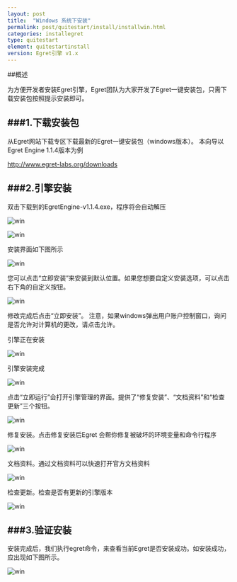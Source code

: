 ```yaml
---
layout: post
title:  "Windows 系统下安装"
permalink: post/quitestart/install/installwin.html
categories: installegret
type: quitestart
element: quitestartinstall
version: Egret引擎 v1.x
---
```


##概述

为方便开发者安装Egret引擎，Egret团队为大家开发了Egret一键安装包，只需下载安装包按照提示安装即可。

###1.下载安装包
---

从Egret网站下载专区下载最新的Egret一键安装包（windows版本）。 本向导以Egret Engine 1.1.4版本为例

<a href="http://www.egret-labs.org/downloads" target="_blank">http://www.egret-labs.org/downloads</a>



###2.引擎安装
---

双击下载到的EgretEngine-v1.1.4.exe，程序将会自动解压

![win]({{site.baseurl}}/assets/img/wini1.png)

![win]({{site.baseurl}}/assets/img/wini2.png)

安装界面如下图所示

![win]({{site.baseurl}}/assets/img/wini3.png)

您可以点击“立即安装”来安装到默认位置。如果您想要自定义安装选项，可以点击右下角的自定义按钮。

![win]({{site.baseurl}}/assets/img/wini4.png)

修改完成后点击“立即安装”。注意，如果windows弹出用户账户控制窗口，询问是否允许对计算机的更改，请点击允许。引擎正在安装

![win]({{site.baseurl}}/assets/img/wini5.png)
引擎安装完成

![win]({{site.baseurl}}/assets/img/wini6.png)点击“立即运行”会打开引擎管理的界面。提供了“修复安装”、“文档资料”和“检查更新”三个按钮。

![win]({{site.baseurl}}/assets/img/wini7.png)修复安装。点击修复安装后Egret 会帮你修复被破坏的环境变量和命令行程序
![win]({{site.baseurl}}/assets/img/wini8.png)

文档资料。通过文档资料可以快速打开官方文档资料

![win]({{site.baseurl}}/assets/img/wini9.png)

检查更新。检查是否有更新的引擎版本


![win]({{site.baseurl}}/assets/img/wini10.png)

###3.验证安装
---

安装完成后，我们执行egret命令，来查看当前Egret是否安装成功。如安装成功，应出现如下图所示。

![win]({{site.baseurl}}/assets/img/wini11.png)
